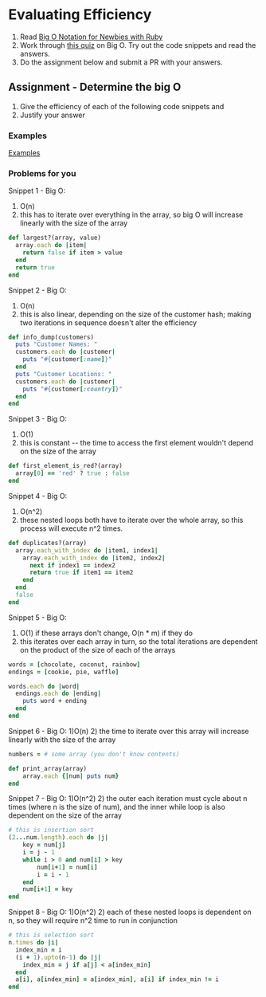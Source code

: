 # Evaluating Efficiency

1. Read [Big O Notation for Newbies with Ruby](http://www.datakicks.com/2016/06/04/big-o-notation.html)
2. Work through [this quiz](http://www.codequizzes.com/computer-science/beginner/big-o-algorithms) on Big O. Try out the code snippets and read the answers.
3. Do the assignment below and submit a PR with your answers.


## Assignment - Determine the big O
1) Give the efficiency of each of the following code snippets and
2) Justify your answer

### Examples
[Examples](examples.md)

### Problems for you

Snippet 1 - Big O:
1) O(n)
2) this has to iterate over everything in the array, so big O will increase linearly with the size of the array
```ruby
def largest?(array, value)
  array.each do |item|
    return false if item > value
  end
  return true
end
```

Snippet 2 - Big O:
1) O(n)
2) this is also linear, depending on the size of the customer hash; making two iterations in sequence doesn't alter the efficiency
```ruby
def info_dump(customers)
  puts "Customer Names: "
  customers.each do |customer|
    puts "#{customer[:name]}"
  end
  puts "Customer Locations: "
  customers.each do |customer|
    puts "#{customer[:country]}"
  end
end
```

Snippet 3 - Big O:
1) O(1)
2) this is constant -- the time to access the first element wouldn't depend on the size of the array
```ruby
def first_element_is_red?(array)
  array[0] == 'red' ? true : false
end
```

Snippet 4 - Big O:
1) O(n^2)
2) these nested loops both have to iterate over the whole array, so this process will execute n^2 times.
```ruby
def duplicates?(array)
  array.each_with_index do |item1, index1|
    array.each_with_index do |item2, index2|
      next if index1 == index2
      return true if item1 == item2
    end
  end
  false
end
```

Snippet 5 - Big O:
1) O(1) if these arrays don't change, O(n * m) if they do
2) this iterates over each array in turn, so the total iterations are dependent on the product of the size of each of the arrays
```ruby
words = [chocolate, coconut, rainbow]
endings = [cookie, pie, waffle]

words.each do |word|
  endings.each do |ending|
    puts word + ending
  end
end
```

Snippet 6 - Big O:
1)O(n)
2) the time to iterate over this array will increase linearly with the size of the array
```ruby
numbers = # some array (you don't know contents)

def print_array(array)
    array.each {|num| puts num}
end
```

Snippet 7 - Big O:
1)O(n^2)
2) the outer each iteration must cycle about n times (where n is the size of num), and the inner while loop is also dependent on the size of the array
```ruby
# this is insertion sort
(2...num.length).each do |j|
    key = num[j]
    i = j - 1
    while i > 0 and num[i] > key
        num[i+1] = num[i]
        i = i - 1
    end
    num[i+1] = key
end
```

Snippet 8 - Big O:
1)O(n^2)
2) each of these nested loops is dependent on n, so they will require n^2 time to run in conjunction
```ruby
# this is selection sort
n.times do |i|
  index_min = i
  (i + 1).upto(n-1) do |j|
    index_min = j if a[j] < a[index_min]
  end
  a[i], a[index_min] = a[index_min], a[i] if index_min != i
end
```
